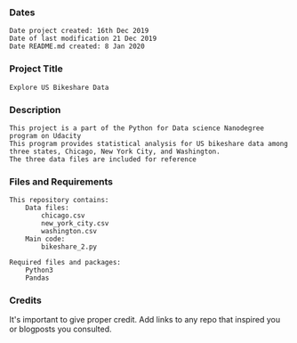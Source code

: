 ### Dates
	Date project created: 16th Dec 2019
	Date of last modification 21 Dec 2019
	Date README.md created: 8 Jan 2020

### Project Title
	Explore US Bikeshare Data

### Description
	This project is a part of the Python for Data science Nanodegree program on Udacity
	This program provides statistical analysis for US bikeshare data among three states, Chicago, New York City, and Washington.
	The three data files are included for reference


### Files and Requirements
	This repository contains:
		Data files:
			chicago.csv
			new_york_city.csv
			washington.csv
		Main code:
			bikeshare_2.py

	Required files and packages:
		Python3
		Pandas

### Credits
It's important to give proper credit. Add links to any repo that inspired you or blogposts you consulted.

